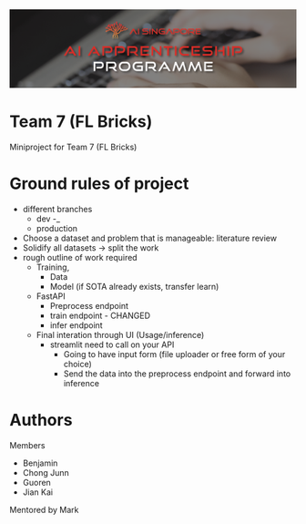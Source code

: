 <img src='./imgs/AIAP-Banner.png'>

# Team 7 (FL Bricks)
 Miniproject for Team 7 (FL Bricks)

# Ground rules of project
- different branches
    - dev
        -<feature>_<name>
    - production
- Choose a dataset and problem that is manageable: literature review
- Solidify all datasets -> split the work 
- rough outline of work required
    - Training,
        -  Data
        - Model (if SOTA already exists, transfer learn)
    - FastAPI
        - Preprocess endpoint
        - train endpoint - CHANGED
        - infer endpoint
    - Final interation through UI (Usage/inference) 
        - streamlit need to call on your API
            - Going to have input form (file uploader or free form of your choice)
            - Send the data into the preprocess endpoint and forward into inference   

# Authors
Members
- Benjamin
- Chong Junn
- Guoren
- Jian Kai

Mentored by Mark
